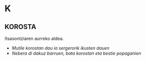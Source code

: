 # K #

## KOROSTA ##

Itsasontziaren aurreko aldea.

- *Mutile korostan dau ia sergerorik ikusten dauen*
- *Nebera di dakuz barruen, bata korostan eta bestie popaganien*
